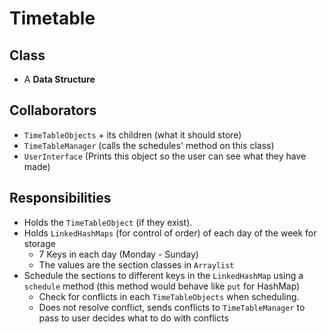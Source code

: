 # Timetable

## Class
* A **Data Structure**

## Collaborators
* `TimeTableObjects` + its children (what it should store)
* `TimeTableManager` (calls the schedules' method on this class)
* `UserInterface` (Prints this object so the user can see what they have made)

## Responsibilities
* Holds the `TimeTableObject` (if they exist). 
* Holds `LinkedHashMaps` (for control of order) of each day of the week for 
  storage
  * 7 Keys in each day (Monday - Sunday) 
  * The values are the section classes in `Arraylist`
* Schedule the sections to different keys in the `LinkedHashMap` using a 
  `schedule` method (this method would behave like `put` for HashMap)
  * Check for conflicts in each `TimeTableObjects` when scheduling. 
  * Does not resolve conflict, sends conflicts to `TimeTableManager` to pass 
    to user decides what to do with conflicts
